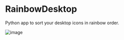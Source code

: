 # RainbowDesktop
Python app to sort your desktop icons in rainbow order.

![image](https://github.com/squeakerdev/RainbowDesktop/assets/67602269/a45c1615-0082-4b9d-b4cc-6ab7bfd62a9b)

